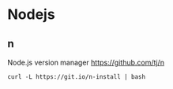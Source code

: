 # Nodejs

## n

Node.js version manager
<https://github.com/tj/n>

    curl -L https://git.io/n-install | bash
